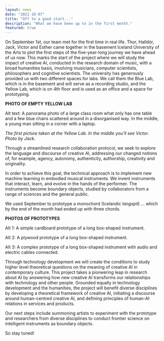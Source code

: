 ```yaml
---
layout: news
date: "2021-10-07"
title: "Off to a good start..."
description: "What we have been up to in the first month."
featured: true
---
```


On September 1st, our team met for the first time in real life. Thor, Halldór, Jack, Victor and Esther came together in the basement Iceland University of the Arts to plot the first steps of the five-year-long journey we have ahead of us now. 
This marks the start of the project where we will study the impact of creative AI, conducted in the research domain of music, with a broad humanities basis, involving musicians, computer scientists, philosophers and cognitive scientists. 
The university has generously provided us with two different spaces for labs. We call them the Blue Lab, which is in the basement and will serve as a recording studio, and the Yellow Lab, which is on 4th floor and is used as an office and a space for prototyping.

**PHOTO OF EMPTY YELLOW LAB**

Alt text: A panorama photo of a large class room what only has one table and a few blue chairs scattered around in a disorganised way. In the middle, a young man sitting in a corner with a laptop. 

*The first picture taken at the Yellow Lab. In the middle you'll see Victor. Photo by Jack.* 

Through a streamlined research collaboration protocol, we seek to explore the language and discourse of creative AI, addressing our changed notions of, for example, agency, autonomy, authenticity, authorship, creativity and originality.

In order to achieve this goal, the technical approach is to implement new machine learning in embodied musical instruments. We invent instruments that interact, learn, and evolve in the hands of the performer. The instruments become boundary objects, studied by collaborators from a range of sciences and the general public.

We used September to prototype a monochord (Icelandic *langspil*) ... which by the end of the month had ended up with three chords. 

**PHOTOS OF PROTOTYPES**

Alt 1: A simple cardboard prototype of a long box-shaped instrument.

Alt 2: A plywood prototype of a long box-shaped instrument.

Alt 3: A complex prototype of a long box-shaped instrument with audio and electric cables connected.

Through technology development we will create the conditions to study higher level theoretical questions on the meaning of creative AI in contemporary culture. This project takes a pioneering leap in research about AI by answering how new creative AI transforms our relationships with technology and other people. Grounded equally in technology development and the humanities, the project will benefit diverse disciplines by developing a theoretical framework of creative AI, initiating a discourse around human-centred creative AI, and defining principles of human-AI relations in services and products.

Our next steps include summoning artists to experiment with the prototype and researchers from diverse disciplines to conduct frontier science on intelligent instruments as boundary objects. 

So stay tuned!
